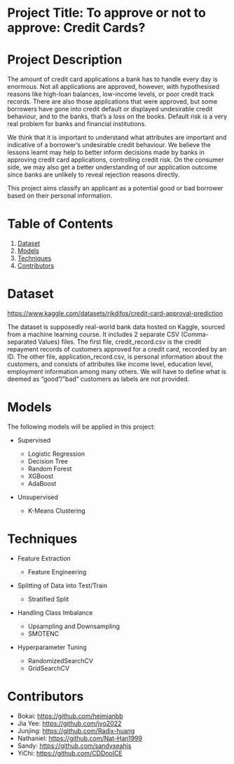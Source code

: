 # Project Title: To approve or not to approve: Credit Cards?


# Project Description

The amount of credit card applications a bank has to handle every day is enormous. Not all applications are approved, however, with hypothesised reasons like high-loan balances, low-income levels, or poor credit track records. There are also those applications that were approved, but some borrowers have gone into credit default or displayed undesirable credit behaviour, and to the banks, that’s a loss on the books. Default risk is a very real problem for banks and financial institutions.

We think that it is important to understand what attributes are important and indicative of a borrower’s undesirable credit behaviour. We believe the lessons learnt may help to better inform decisions made by banks in approving credit card applications, controlling credit risk. On the consumer side, we may also get a better understanding of our application outcome since banks are unlikely to reveal rejection reasons directly.

This project aims classify an applicant as a potential good or bad borrower based on their personal information.


# Table of Contents
1. [Dataset](#dataset)
2. [Models](#models)
3. [Techniques](#techniques)
4. [Contributors](#contributors)

# Dataset
https://www.kaggle.com/datasets/rikdifos/credit-card-approval-prediction

The dataset is supposedly real-world bank data hosted on Kaggle, sourced from a machine learning course. It includes 2 separate CSV (Comma-separated Values) files. The first file, credit_record.csv is the credit repayment records of customers approved for a credit card, recorded by an ID. The other file, application_record.csv, is personal information about the customers, and consists of attributes like income level, education level, employment information among many others. We will have to define what is deemed as “good”/”bad” customers as labels are not provided.

# Models

The following models will be applied in this project:

* Supervised
  * Logistic Regression
  * Decision Tree
  * Random Forest
  * XGBoost
  * AdaBoost
  
* Unsupervised
  * K-Means Clustering

# Techniques

* Feature Extraction
  * Feature Engineering

* Splitting of Data into Test/Train
  * Stratified Split

* Handling Class Imbalance
  * Upsampling and Downsampling
  * SMOTENC

* Hyperparameter Tuning
  * RandomizedSearchCV
  * GridSearchCV

# Contributors

* Bokai: https://github.com/heimianbb
* Jia Yee: https://github.com/jyo2022
* Junjing:  https://github.com/Radix-huang
* Nathaniel: https://github.com/Nat-Han1999
* Sandy: https://github.com/sandyseahjs
* YiChi: https://github.com/CDDnoICE

